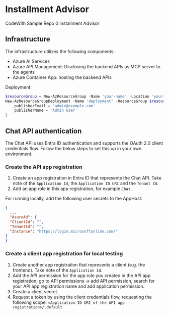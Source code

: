 # Installment Advisor

CodeWith Sample Repo 0 Installment Advisor

## Infrastructure

The infrastructure utilizes the following components:

* Azure AI Services
* Azure API Management: Disclosing the backend APIs as MCP server to the agents
* Azure Container App: hosting the backend APIs

Deployment:

```powershell
$resourceGroup = New-AzResourceGroup -Name 'your-name' -Location 'your-location'
New-AzResourceGroupDeployment -Name 'deployment' -ResourceGroup $resourceGroup.ResourceGroupName -TemplateFile infra/main.bicep -TemplateParameters -TemplateParameterObject @{
    publisherEmail = 'admin@example.com'
    publisherName = 'Admin User'
}
```


## Chat API authentication
The Chat API uses Entra ID authentication and supports the OAuth 2.0 client credentials flow. Follow the below steps to set this up in your own environment.

### Create the API app registration
1. Create an app registration in Entra ID that represents the Chat API. Take note of the `Application Id`, the `Application ID URI` and the `Tenant Id`. 
2. Add an app role in this app registration, for example `Chat`.

For running locally, add the following user secrets to the AppHost:
```json
{
  ...
  "AzureAd": {
  "ClientId": "",
  "TenantId": "",
  "Instance": "https://login.microsoftonline.com/"
}
}
```

### Create a client app registration for local testing
1. Create another app registration that represents a client (e.g. the frontend). Take note of the `Application Id`. 
2. Add the API permission for the app role you created in the API app registration; go to API permissions -> add API permission, search for your API app registration name and add application permission.
3. Create a client secret.
4. Request a token by using the client credentials flow, requesting the following scope: `<Application ID URI of the API app registration>/.default`
